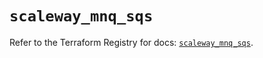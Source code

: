 # `scaleway_mnq_sqs`

Refer to the Terraform Registry for docs: [`scaleway_mnq_sqs`](https://registry.terraform.io/providers/scaleway/scaleway/2.59.0/docs/resources/mnq_sqs).
